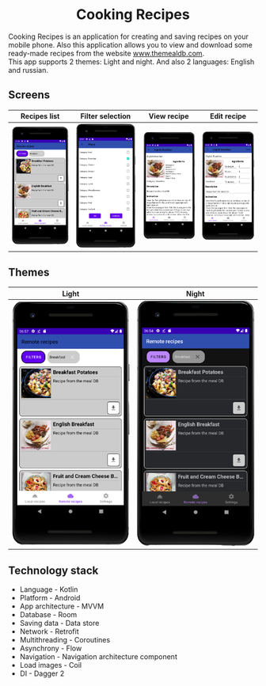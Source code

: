 <h1 align="center">Cooking Recipes</h1>

Cooking Recipes is an application for creating and saving recipes on your mobile phone. 
Also this application allows you to view and download some ready-made recipes from the website www.themealdb.com.  
This app supports 2 themes: Light and night. And also 2 languages: English and russian.

## Screens

Recipes list | Filter selection | View recipe | Edit recipe
:-------------------------:|:-------------------------:|:-------------------------:|:-------------------------:
![](readme/RecipesList.png) | ![](readme/FilterSelection.png) | ![](readme/ViewRecipe.png) | ![](readme/EditRecipe.png)

## Themes

Light | Night
:-------------------------:|:-------------------------:
![](readme/LightTheme.png) | ![](readme/NightTheme.png)

## Technology stack
- Language - Kotlin
- Platform - Android  
- App architecture - MVVM  
- Database - Room  
- Saving data - Data store
- Network - Retrofit  
- Multithreading - Coroutines  
- Asynchrony - Flow  
- Navigation - Navigation architecture component  
- Load images - Coil  
- DI - Dagger 2  
